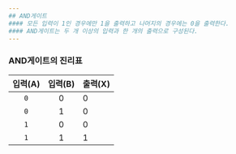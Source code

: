 ```yaml
---
## AND게이트
#### 모든 입력이 1인 경우에만 1을 출력하고 나머지의 경우에는 0을 출력한다.
#### AND게이트는 두 개 이상의 입력과 한 개의 출력으로 구성된다.
---
```

### AND게이트의 진리표
| 입력(A) |  입력(B) | 출력(X) | 
| :----:  |  :----:  | :----  |
|`0`| 0 | 0 | 
|`0`| 1 | 0 |
|`1`| 0 | 0 | 
|`1`| 1 | 1 |
